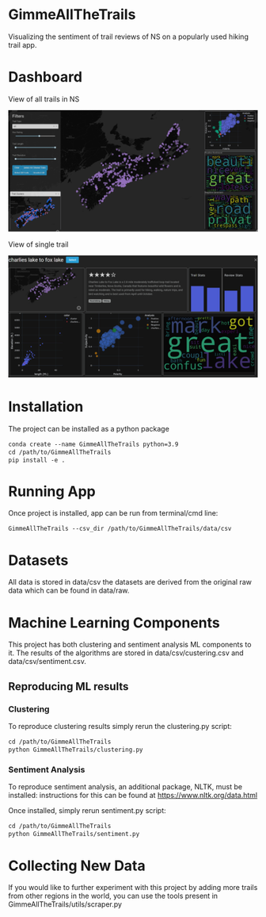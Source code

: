 # GimmeAllTheTrails

Visualizing the sentiment of trail reviews of NS on a popularly used hiking trail app.

# Dashboard

View of all trails in NS

![GLOBAL](img/Global.png)


View of single trail

![LOCAL](img/Local.png)

# Installation
The project can be installed as a python package

```
conda create --name GimmeAllTheTrails python=3.9
cd /path/to/GimmeAllTheTrails
pip install -e .
```

# Running App

Once project is installed, app can be run from terminal/cmd line:
```
GimmeAllTheTrails --csv_dir /path/to/GimmeAllTheTrails/data/csv
```

# Datasets

All data is stored in data/csv the datasets are derived from the original raw data which can be found in
data/raw.

# Machine Learning Components

This project has both clustering and sentiment analysis ML components to it. The results of the
algorithms are stored in data/csv/custering.csv and data/csv/sentiment.csv. 

## Reproducing ML results
### Clustering
 To reproduce clustering results simply rerun the clustering.py script:

```
cd /path/to/GimmeAllTheTrails
python GimmeAllTheTrails/clustering.py
```

### Sentiment Analysis
To reproduce sentiment analysis, an additional package, NLTK, must be installed: instructions for this can
be found at https://www.nltk.org/data.html

Once installed, simply rerun sentiment.py script:
```
cd /path/to/GimmeAllTheTrails
python GimmeAllTheTrails/sentiment.py
```

# Collecting New Data

If you would like to further experiment with this project by adding more trails from other regions in the world, you can use 
the tools present in GimmeAllTheTrails/utils/scraper.py
